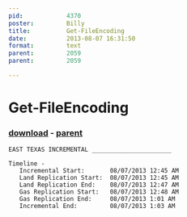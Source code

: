 ```yaml
---
pid:            4370
poster:         Billy
title:          Get-FileEncoding
date:           2013-08-07 16:31:50
format:         text
parent:         2059
parent:         2059

---
```


# Get-FileEncoding

### [download](4370.txt) - [parent](2059.md)



```text
EAST TEXAS INCREMENTAL ______________________
 
Timeline - 
   Incremental Start:       08/07/2013 12:45 AM
   Land Replication Start:  08/07/2013 12:45 AM
   Land Replication End:    08/07/2013 12:47 AM
   Gas Replication Start:   08/07/2013 12:48 AM
   Gas Replication End:     08/07/2013 1:01 AM
   Incremental End:         08/07/2013 1:03 AM
```
